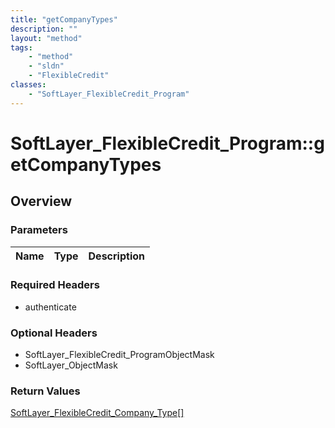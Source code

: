```yaml
---
title: "getCompanyTypes"
description: ""
layout: "method"
tags:
    - "method"
    - "sldn"
    - "FlexibleCredit"
classes:
    - "SoftLayer_FlexibleCredit_Program"
---
```

# SoftLayer_FlexibleCredit_Program::getCompanyTypes
## Overview 


### Parameters 
|Name | Type | Description |
| --- | --- | --- |


### Required Headers
* authenticate

### Optional Headers
* SoftLayer_FlexibleCredit_ProgramObjectMask
* SoftLayer_ObjectMask

### Return Values
<a href='/reference/datatypes/SoftLayer_FlexibleCredit_Company_Type'>SoftLayer_FlexibleCredit_Company_Type[] </a>
